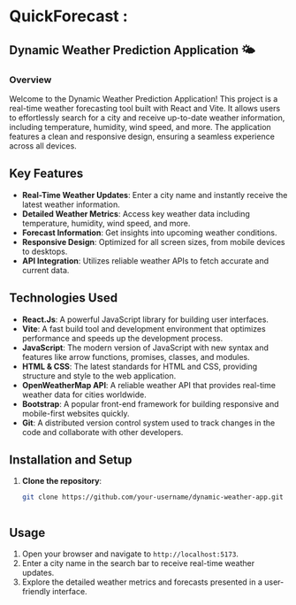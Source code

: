 # QuickForecast :

## Dynamic Weather Prediction Application 🌤️
### Overview
Welcome to the Dynamic Weather Prediction Application! This project is a real-time weather forecasting tool built with React and Vite. It allows users to effortlessly search for a city and receive up-to-date weather information, including temperature, humidity, wind speed, and more. The application features a clean and responsive design, ensuring a seamless experience across all devices.  


## Key Features

- **Real-Time Weather Updates**: Enter a city name and instantly receive the latest weather information.
- **Detailed Weather Metrics**: Access key weather data including temperature, humidity, wind speed, and more.
- **Forecast Information**: Get insights into upcoming weather conditions.
- **Responsive Design**: Optimized for all screen sizes, from mobile devices to desktops.
- **API Integration**: Utilizes reliable weather APIs to fetch accurate and current data.


## Technologies Used

- **React.Js**: A powerful JavaScript library for building user interfaces.
- **Vite**: A fast build tool and development environment that optimizes performance and speeds up the development process.
- **JavaScript**: The modern version of JavaScript with new syntax and features like arrow functions, promises, classes, and modules.
- **HTML & CSS**: The latest standards for HTML and CSS, providing structure and style to the web application.
- **OpenWeatherMap API**: A reliable weather API that provides real-time weather data for cities worldwide.
- **Bootstrap**: A popular front-end framework for building responsive and mobile-first websites quickly.
- **Git**: A distributed version control system used to track changes in the code and collaborate with other developers.

## Installation and Setup

1. **Clone the repository**:
   ```bash
   git clone https://github.com/your-username/dynamic-weather-app.git



## Usage
1. Open your browser and navigate to `http://localhost:5173`.
2. Enter a city name in the search bar to receive real-time weather updates.
3. Explore the detailed weather metrics and forecasts presented in a user-friendly interface.
